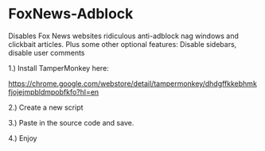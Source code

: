 # FoxNews-Adblock
Disables Fox News websites ridiculous anti-adblock nag windows and clickbait articles. Plus some other optional features: Disable sidebars, disable user comments


1.) Install TamperMonkey here:

https://chrome.google.com/webstore/detail/tampermonkey/dhdgffkkebhmkfjojejmpbldmpobfkfo?hl=en


2.) Create a new script


3.) Paste in the source code and save.


4.) Enjoy
